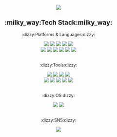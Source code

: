    <div align="center">
   <img src="https://capsule-render.vercel.app/api?type=waving&color=auto&height=200&section=header&text=ming%20Github&fontSize=90" />
</div>


   <div align="center">
   <h2>:milky_way:Tech Stack:milky_way:</h2>
 <p> :dizzy:Platforms & Languages:dizzy:</p>

 <img src="https://img.shields.io/badge/Java-007396?style=flat&logo=Java&logoColor=white" />

 <img src="https://img.shields.io/badge/HTML5-E34F26?style=flat&logo=HTML5&logoColor=white" />

 <img src="https://img.shields.io/badge/CSS3-1572B6?style=flat&logo=CSS3&logoColor=white" />

 <img src="https://img.shields.io/badge/JavaScript-F7DF1E?style=flat&logo=JavaScript&logoColor=white"/>

 <img src="https://img.shields.io/badge/React-61DAFB?style=flat&logo=React&logoColor=white"/>
<br>
 <img src="https://img.shields.io/badge/jQuery-0769AD?style=flat&logo=jQuery&logoColor=white"/>

 <img src="https://img.shields.io/badge/Oracle-F80000?style=flat&logo=Oracle&logoColor=white"/>

 <img src="https://img.shields.io/badge/Spring-6DB33F?style=flat&logo=Spring&logoColor=white"/>

  <img src="https://img.shields.io/badge/JSON-000000?style=flat&logo=JSON&logoColor=white"/>
 
   <img src="https://img.shields.io/badge/Python-3776AB?style=flat&logo=Python&logoColor=white"/>
   <img src="https://img.shields.io/badge/Python-3776AB?style=flat&logo=Python&logoColor=white"/>
 <br>
<br>
  <p> :dizzy:Tools:dizzy:</p>

 <img src="https://img.shields.io/badge/Eclipse IDE-2C2255?style=flat&logo=Eclipse IDE&logoColor=white"/>

 <img src="https://img.shields.io/badge/Apache Tomcat-F8DC75?style=flat&logo=Apache Tomcat&logoColor=white"/>

 <img src="https://img.shields.io/badge/Visual Studio Code-007ACC?style=flat&logo=Visual Studio Code&logoColor=white"/>

 <img src="https://img.shields.io/badge/VirtualBox-183A61?style=flat&logo=VirtualBox&logoColor=white"/>
<br>
 <img src="https://img.shields.io/badge/Apache NetBeans IDE-1B6AC6?style=flat&logo=Apache NetBeans IDE&logoColor=white"/>
    <img src="https://img.shields.io/badge/Jupyter-F37626?style=flat&logo=Jupyter&logoColor=white"/>
<img src="https://img.shields.io/badge/GitHub-181717?style=flat&logo=GitHub&logoColor=white"/>
    <img src="https://img.shields.io/badge/PyCharm-000000?style=flat&logo=PyCharm&logoColor=white"/>
    <img src="https://img.shields.io/badge/Jupyter-F37626?style=flat&logo=Jupyter&logoColor=white"/>
 <br>
  <br>
 
  <p> :dizzy:OS:dizzy:</p>
   <img src="https://img.shields.io/badge/Windows-0078D6?style=flat&logo=Windows&logoColor=white"/> 

   <img src="https://img.shields.io/badge/Linux-FCC624?style=flat&logo=Linux&logoColor=white"/>
  <br>
   <br>
 
<p>:dizzy:SNS:dizzy:</p>
    <img src="https://img.shields.io/badge/Instagram-E4405F?style=flat&logo=Instagram&logoColor=white"/>
</div>

